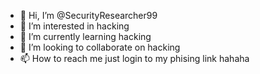- 👋 Hi, I’m @SecurityResearcher99
- 👀 I’m interested in hacking
- 🌱 I’m currently learning hacking
- 💞️ I’m looking to collaborate on hacking  
- 📫 How to reach me just login to my phising link hahaha

<!---
SecurityResearcher99/SecurityResearcher99 is a ✨ special ✨ repository because its `README.md` (this file) appears on your GitHub profile.
You can click the Preview link to take a look at your changes.
--->
